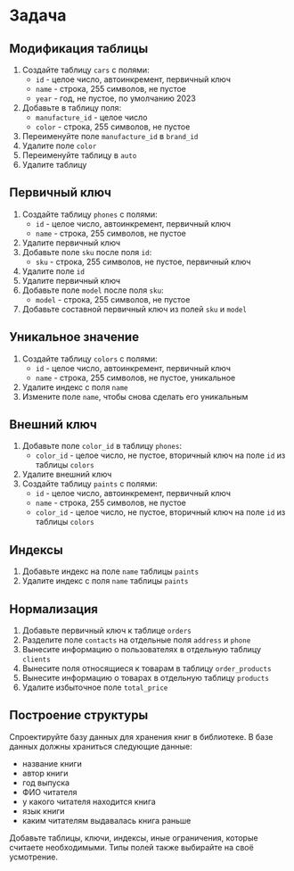 # Задача

## Модификация таблицы

1. Создайте таблицу `cars` с полями:
   - `id` - целое число, автоинкремент, первичный ключ
   - `name` - строка, 255 символов, не пустое
   - `year` - год, не пустое, по умолчанию 2023
2. Добавьте в таблицу поля:
   - `manufacture_id` - целое число
   - `color` - строка, 255 символов, не пустое
3. Переименуйте поле `manufacture_id` в `brand_id`
4. Удалите поле `color`
5. Переименуйте таблицу в `auto`
6. Удалите таблицу

## Первичный ключ

1. Создайте таблицу `phones` с полями:
   - `id` - целое число, автоинкремент, первичный ключ
   - `name` - строка, 255 символов, не пустое
2. Удалите первичный ключ
3. Добавьте поле `sku` после поля `id`:
   - `sku` - строка, 255 символов, не пустое, первичный ключ
4. Удалите поле `id`
5. Удалите первичный ключ
6. Добавьте поле `model` после поля `sku`:
   - `model` - строка, 255 символов, не пустое
7. Добавьте составной первичный ключ из полей `sku` и `model`

## Уникальное значение

1. Создайте таблицу `colors` с полями:
   - `id` - целое число, автоинкремент, первичный ключ
   - `name` - строка, 255 символов, не пустое, уникальное
2. Удалите индекс с поля `name`
3. Измените поле `name`, чтобы снова сделать его уникальным

## Внешний ключ

1. Добавьте поле `color_id` в таблицу `phones`:
   - `color_id` - целое число, не пустое, вторичный ключ на поле `id` из таблицы `colors`
2. Удалите внешний ключ
3. Создайте таблицу `paints` с полями:
   - `id` - целое число, автоинкремент, первичный ключ
   - `name` - строка, 255 символов, не пустое
   - `color_id` - целое число, не пустое, вторичный ключ на поле `id` из таблицы `colors`

## Индексы

1. Добавьте индекс на поле `name` таблицы `paints`
2. Удалите индекс с поля `name` таблицы `paints`

## Нормализация

1. Добавьте первичный ключ к таблице `orders`
2. Разделите поле `contacts` на отдельные поля `address` и `phone`
3. Вынесите информацию о пользователях в отдельную таблицу `clients`
4. Вынесите поля относящиеся к товарам в таблицу `order_products`
5. Вынесите информацию о товарах в отдельную таблицу `products`
6. Удалите избыточное поле `total_price`

## Построение структуры

Спроектируйте базу данных для хранения книг в библиотеке. В базе данных должны храниться следующие данные:

- название книги
- автор книги
- год выпуска
- ФИО читателя
- у какого читателя находится книга
- язык книги
- каким читателям выдавалась книга раньше

Добавьте таблицы, ключи, индексы, иные ограничения, которые считаете необходимыми. Типы полей также выбирайте на своё усмотрение.
